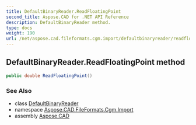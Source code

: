 ```yaml
---
title: DefaultBinaryReader.ReadFloatingPoint
second_title: Aspose.CAD for .NET API Reference
description: DefaultBinaryReader method. 
type: docs
weight: 190
url: /net/aspose.cad.fileformats.cgm.import/defaultbinaryreader/readfloatingpoint/
---
```

## DefaultBinaryReader.ReadFloatingPoint method

```csharp
public double ReadFloatingPoint()
```

### See Also

* class [DefaultBinaryReader](../)
* namespace [Aspose.CAD.FileFormats.Cgm.Import](../../defaultbinaryreader/)
* assembly [Aspose.CAD](../../../)


